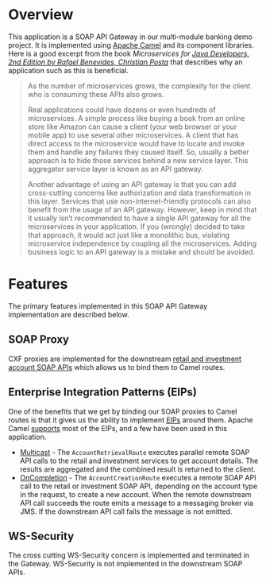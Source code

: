 # Overview
This application is a SOAP API Gateway in our multi-module banking demo project. It is implemented using [Apache Camel](https://camel.apache.org/) and its component libraries. Here is a good excerpt from the book <i>Microservices for [Java Developers, 2nd Edition by Rafael Benevides, Christian Posta](https://www.oreilly.com/library/view/microservices-for-java/9781492038290/)</i> that describes why an application such as this is beneficial.

> As the number of microservices grows, the complexity for the client who is consuming these APIs also grows.
> 
> Real applications could have dozens or even hundreds of microservices. A simple process like buying a book from an online store like Amazon can cause a client (your web browser or your mobile app) to use several other microservices. A client that has direct access to the microservice would have to locate and invoke them and handle any failures they caused itself. So, usually a better approach is to hide those services behind a new service layer. This aggregator service layer is known as an API gateway.
> 
> Another advantage of using an API gateway is that you can add cross-cutting concerns like authorization and data transformation in this layer. Services that use non-internet-friendly protocols can also benefit from the usage of an API gateway. However, keep in mind that it usually isn’t recommended to have a single API gateway for all the microservices in your application. If you (wrongly) decided to take that approach, it would act just like a monolithic bus, violating microservice independence by coupling all the microservices. Adding business logic to an API gateway is a mistake and should be avoided.

# Features
The primary features implemented in this SOAP API Gateway implementation are described below.

## SOAP Proxy
CXF proxies are implemented for the downstream [retail and investment account SOAP APIs](https://github.com/chrisohiou57/soap-sandbox/tree/main/spring-boot-camel-soap-cxf/account-soap-service) which allows us to bind them to Camel routes.

## Enterprise Integration Patterns (EIPs)
One of the benefits that we get by binding our SOAP proxies to Camel routes is that it gives us the ability to implement [EIPs](https://www.enterpriseintegrationpatterns.com/index.html) around them. Apache Camel [supports](https://camel.apache.org/components/3.13.x/eips/enterprise-integration-patterns.html) most of the EIPs, and a few have been used in this application.

- [Multicast](https://camel.apache.org/components/3.13.x/eips/multicast-eip.html) - The `AccountRetrievalRoute` executes parallel remote SOAP API calls to the retail and investment services to get account details. The results are aggregated and the combined result is returned to the client.
- [OnCompletion](cuisinart) - The `AccountCreationRoute` executes a remote SOAP API call to the retail or investment SOAP API, depending on the account type in the request, to create a new account. When the remote downstream API call succeeds the route emits a message to a messaging broker via JMS. If the downstream API call fails the message is not emitted.

## WS-Security
The cross cutting WS-Security concern is implemented and terminated in the Gateway. WS-Security is not implemented in the downstream SOAP APIs. 
